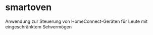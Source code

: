 # smartoven
Anwendung zur Steuerung von HomeConnect-Geräten für Leute mit eingeschränktem Sehvermögen
